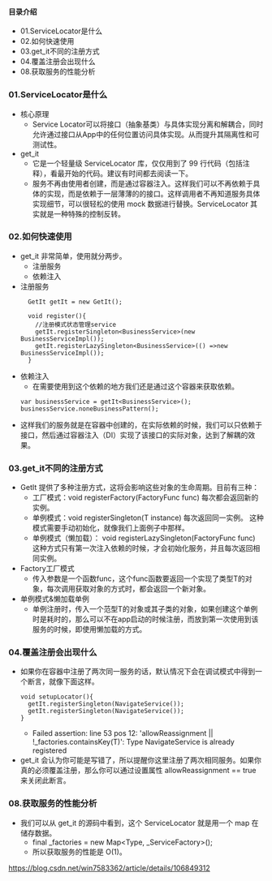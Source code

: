 #### 目录介绍
- 01.ServiceLocator是什么
- 02.如何快速使用
- 03.get_it不同的注册方式
- 04.覆盖注册会出现什么
- 08.获取服务的性能分析






### 01.ServiceLocator是什么
- 核心原理
    - Service Locator可以将接口（抽象基类）与具体实现分离和解耦合，同时允许通过接口从App中的任何位置访问具体实现。从而提升其隔离性和可测试性。
- get_it
    - 它是一个轻量级 ServiceLocator 库，仅仅用到了 99 行代码（包括注释），看最开始的代码。建议有时间都去阅读一下。
    - 服务不再由使用者创建，而是通过容器注入。这样我们可以不再依赖于具体的实现，而是依赖于一层薄薄的的接口。这样调用者不再知道服务具体实现细节，可以很轻松的使用 mock 数据进行替换。ServiceLocator 其实就是一种特殊的控制反转。


### 02.如何快速使用
- get_it 非常简单，使用就分两步。
    - 注册服务
    - 依赖注入
- 注册服务
    ```
      GetIt getIt = new GetIt();
    
      void register(){
        //注册模式状态管理service
        getIt.registerSingleton<BusinessService>(new BusinessServiceImpl());
        getIt.registerLazySingleton<BusinessService>(() =>new BusinessServiceImpl());
      }
    ```
- 依赖注入
    - 在需要使用到这个依赖的地方我们还是通过这个容器来获取依赖。
    ```
    var businessService = getIt<BusinessService>();
    businessService.noneBusinessPattern();
    ```
- 这样我们的服务就是在容器中创建的，在实际依赖的时候，我们可以只依赖于接口，然后通过容器注入（DI）实现了该接口的实际对象，达到了解耦的效果。


### 03.get_it不同的注册方式
- GetIt 提供了多种注册方式，这将会影响这些对象的生命周期。目前有三种：
    - 工厂模式：void registerFactory<T>(FactoryFunc<T> func) 每次都会返回新的实例。
    - 单例模式：void registerSingleton<T>(T instance) 每次返回同一实例。 这种模式需要手动初始化，就像我们上面例子中那样。
    - 单例模式（懒加载）： void registerLazySingleton<T>(FactoryFunc<T> func) 这种方式只有第一次注入依赖的时候，才会初始化服务，并且每次返回相同实例。
- Factory工厂模式
    - 传入参数是一个函数func，这个func函数要返回一个实现了类型T的对象，每次调用获取对象的方式时，都会返回一个新对象。
- 单例模式&懒加载单例
    - 单例注册时，传入一个范型T的对象或其子类的对象，如果创建这个单例时是耗时的，那么可以不在app启动的时候注册，而放到第一次使用到该服务的时候，即使用懒加载的方式。


### 04.覆盖注册会出现什么
- 如果你在容器中注册了两次同一服务的话，默认情况下会在调试模式中得到一个断言，就像下面这样。
    ```
    void setupLocator(){
      getIt.registerSingleton(NavigateService());
      getIt.registerSingleton(NavigateService());
    }
    ```
    - Failed assertion: line 53 pos 12: 'allowReassignment || !_factories.containsKey(T)': Type NavigateService is already registered
- get_it 会认为你可能是写错了，所以提醒你这里注册了两次相同服务。如果你真的必须覆盖注册，那么你可以通过设置属性 allowReassignment == true 来关闭此断言。



### 08.获取服务的性能分析
- 我们可以从 get_it 的源码中看到，这个 ServiceLocator 就是用一个 map 在储存数据。
    - final _factories = new Map<Type, _ServiceFactory<dynamic>>();
    - 所以获取服务的性能是 O(1)。

https://blog.csdn.net/win7583362/article/details/106849312